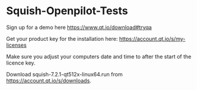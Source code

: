 # Squish-Openpilot-Tests
Sign up for a demo here https://www.qt.io/download#tryqa

Get your product key for the installation here: https://account.qt.io/s/my-licenses

Make sure you adjust your computers date and time to after the start of the licence key.

Download squish-7.2.1-qt512x-linux64.run from https://account.qt.io/s/downloads. 
